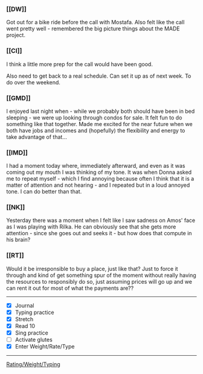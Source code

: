 ### [[DW]]
Got out for a bike ride before the call with Mostafa. Also felt like the call went pretty well - remembered the big picture things about the MADE project.

### [[CI]]
I think a little more prep for the call would have been good.

Also need to get back to a real schedule. Can set it up as of next week. To do over the weekend.

### [[GMD]]
I enjoyed last night when - while we probably both should have been in bed sleeping - we were up looking through condos for sale. It felt fun to do something like that together. Made me excited for the near future when we both have jobs and incomes and (hopefully) the flexibility and energy to take advantage of that...

### [[IMD]]
I had a moment today where, immediately afterward, and even as it was coming out my mouth I was thinking of my tone. It was when Donna asked me to repeat myself - which I find annoying because often I think that it is a matter of attention and not hearing - and I repeated but in a loud annoyed tone. I can do better than that.

### [[NK]]
Yesterday there was a moment when I felt like I saw sadness on Amos' face as I was playing with Rilka. He can obviously see that she gets more attention - since she goes out and seeks it - but how does that compute in his brain?

### [[RT]]
Would it be irresponsible to buy a place, just like that? Just to force it through and kind of get something spur of the moment without really having the resources to responsibly do so, just assuming prices will go up and we can rent it out for most of what the payments are??

---
- [x] Journal
- [x] Typing practice
- [x] Stretch
- [x] Read 10
- [x] Sing practice
- [ ] Activate glutes
- [x] Enter Weight/Rate/Type
---

[Rating/Weight/Typing](https://docs.google.com/spreadsheets/d/1p6cinTqipnxyiSCgPBAWp2cAHA5q6P0NL58bNCxedCY/edit#gid=0)
